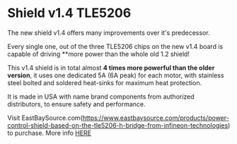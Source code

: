 # Shield v1.4 TLE5206



The new shield v1.4 offers many improvements over it's predecessor.

Every single one, out of the three TLE5206 chips on the new v1.4 board is capable of driving **more power than the whole old 1.2 shield!

This v1.4 shield is in total almost **4 times more powerful than the older version**, it uses one dedicated 5A (6A peak) for each motor, with stainless steel bolted and soldered heat-sinks for maximum heat protection.

It is made in USA with name brand components from authorized distributors, to ensure safety and performance.
 
 Visit EastBaySource.com(https://www.eastbaysource.com/products/power-control-shield-based-on-the-tle5206-h-bridge-from-infineon-technologies) to purchase.
 More info [HERE](https://www.eastbaysource.com/blogs/product-info/product-detail)
